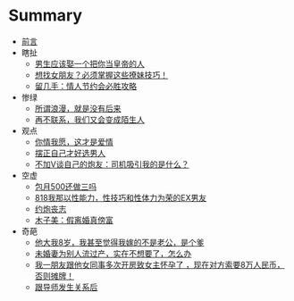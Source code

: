 # Summary

* [前言](README.md)
* 瞎扯
  * [男生应该娶一个把你当皇帝的人](A0001.md)
  * [想找女朋友？必须掌握这些撩妹技巧！](A0002.md)
  * [留几手：情人节约会必胜攻略](A0003.md)
* 惨绿
  * [所谓浪漫，就是没有后来](B0001.md)
  * [再不联系，我们又会变成陌生人](B0002.md)
* 观点
  * [你情我愿，这才是爱情](C0001.md)
  * [摆正自己才好选男人](C0002.md)
  * [不加V谈自己的炮友：司机吸引我的是什么？](C0003.md)
* 空虚
  * [包月500还做三吗](D0001.md)
  * [818我那以性能力，性技巧和性体力为荣的EX男友](D0002.md)
  * [约炮丧志](D0003.md)
  * [木子美：假离婚真傍富](D0004.md)
* 奇葩
  * [他大我8岁，我甚至觉得我嫁的不是老公，是个爹](E0001.md)
  * [未婚妻为别人流过产，实在不想要了，怎么办](E0002.md)
  * [我一朋友跟他女同事多次开房致女主怀孕了 ，现在对方索要8万人民币，否则摊牌！](E0003.md)
  * [跟导师发生关系后](E0004.md)

